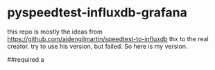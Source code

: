 # pyspeedtest-influxdb-grafana
this repo is mostly the ideas from https://github.com/aidengilmartin/speedtest-to-influxdb
thx to the real creator. try to use his version, but failed. So here is my version.

##required
a
